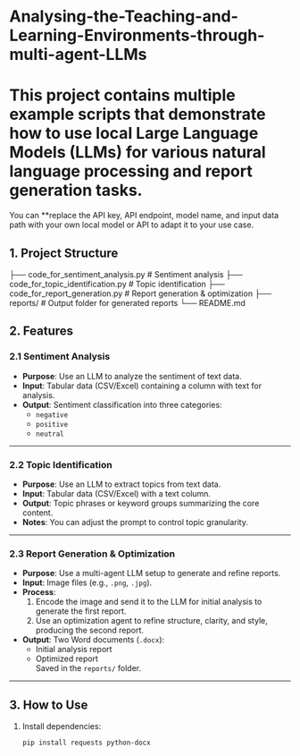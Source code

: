 # Analysing-the-Teaching-and-Learning-Environments-through-multi-agent-LLMs
# This project contains multiple example scripts that demonstrate how to use local Large Language Models (LLMs) for various natural language processing and report generation tasks.  
You can **replace the API key, API endpoint, model name, and input data path with your own local model or API to adapt it to your use case.

## 1. Project Structure
├── code_for_sentiment_analysis.py # Sentiment analysis
├── code_for_topic_identification.py # Topic identification
├── code_for_report_generation.py # Report generation & optimization
├── reports/ # Output folder for generated reports
└── README.md


## 2. Features

### 2.1 Sentiment Analysis
- **Purpose**: Use an LLM to analyze the sentiment of text data.
- **Input**: Tabular data (CSV/Excel) containing a column with text for analysis.
- **Output**: Sentiment classification into three categories:
  - `negative`
  - `positive`
  - `neutral`
---

### 2.2 Topic Identification
- **Purpose**: Use an LLM to extract topics from text data.
- **Input**: Tabular data (CSV/Excel) with a text column.
- **Output**: Topic phrases or keyword groups summarizing the core content.
- **Notes**: You can adjust the prompt to control topic granularity.

---

### 2.3 Report Generation & Optimization
- **Purpose**: Use a multi-agent LLM setup to generate and refine reports.
- **Input**: Image files (e.g., `.png`, `.jpg`).
- **Process**:
  1. Encode the image and send it to the LLM for initial analysis to generate the first report.
  2. Use an optimization agent to refine structure, clarity, and style, producing the second report.
- **Output**: Two Word documents (`.docx`):
  - Initial analysis report
  - Optimized report  
  Saved in the `reports/` folder.
---

## 3. How to Use
1. Install dependencies:
   ```bash
   pip install requests python-docx
